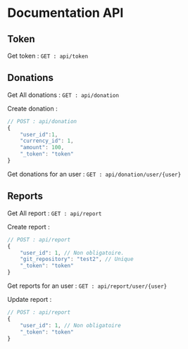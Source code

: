 # Documentation API

## Token

Get token :
`GET : api/token`

## Donations

Get All donations : 
`GET : api/donation`

Create donation : 
```javascript
// POST : api/donation
{
	"user_id":1,
	"currency_id": 1,
	"amount": 100,
	"_token": "token"
}
```

Get donations for an user : 
`GET : api/donation/user/{user}`

## Reports

Get All report : 
`GET : api/report`

Create report :
```javascript
// POST : api/report
{
	"user_id": 1, // Non obligatoire.
	"git_repository": "test2", // Unique
	"_token": "token"
}
```

Get reports for an user :
`GET : api/report/user/{user}`

Update report :
```javascript
// POST : api/report
{
	"user_id": 1, // Non obligatoire
	"_token": "token"
}
```
